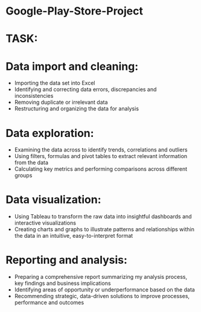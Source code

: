 # Google-Play-Store-Project
# TASK:
# Data import and cleaning:
- Importing the data set into Excel
- Identifying and correcting data errors, discrepancies and inconsistencies
- Removing duplicate or irrelevant data
- Restructuring and organizing the data for analysis

# Data exploration:
- Examining the data across to identify trends, correlations and outliers
- Using filters, formulas and pivot tables to extract relevant information from the data
- Calculating key metrics and performing comparisons across different groups

# Data visualization:
- Using Tableau to transform the raw data into insightful dashboards and interactive visualizations
- Creating charts and graphs to illustrate patterns and relationships within the data in an intuitive, easy-to-interpret format

# Reporting and analysis:
- Preparing a comprehensive report summarizing my analysis process, key findings and business implications
- Identifying areas of opportunity or underperformance based on the data
- Recommending strategic, data-driven solutions to improve processes, performance and outcomes
